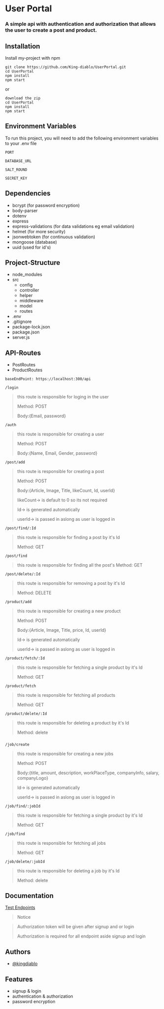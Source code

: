 
# User Portal

### A simple api with authentication and authorization that allows the user to create a post and product.


## Installation

Install my-project with npm

```npm
git clone https://github.com/King-diablo/UserPortal.git
cd UserPortal
npm install
npm start
```
or
```
download the zip
cd UserPortal
npm install
npm start
```
## Environment Variables

To run this project, you will need to add the following environment variables to your .env file

`PORT`

`DATABASE_URL`

`SALT_ROUND`

`SECRET_KEY`


## Dependencies
- bcrypt (for password encryption)
- body-parser
- dotenv
- express
- express-validations (for data validations eg email validation)
- helmet (for more security)
- jsonwebtoken (for continuous validation)
- mongoose (database)
- uuid (used for id's)
## Project-Structure
- node_modules
- src
  - config
  - controller
  - helper
  - middleware
  - model
  - routes
- .env
- .gitignore
- package-lock.json
- package.json
- server.js
## API-Routes

- PostRoutes
- ProductRoutes

``
baseEndPoint: https://localhost:300/api
``



```
/login
```
>
> this route is responsible for loging in the user
> 
> Method: POST
> 
> Body:{Email, password}


```
/auth
```
>
> this route is responsible for creating a user
> 
> Method: POST
> 
> Body:{Name, Email, Gender, password}

```
/post/add
```
> 
> this route is responsible for creating a post
>
> Method: POST
> 
> Body:{Article, Image, Title, likeCount, Id, userId}
>
> likeCount-> is default to 0 so its not required
> 
> Id-> is generated automatically
> 
> userId-> is passed in aslong as user is logged in

```
/post/find/:Id
```

> this route is responsible for finding a post by it's Id
> 
> Method: GET

```
/post/find
```

> this route is responsible for finding all the post's
> Method: GET

```
/post/delete/:Id
```

> this route is responsible for removing a post by it's Id
> 
> Method: DELETE


```
/product/add
```

> this route is responsible for creating a new product
> 
> Method: POST
> 
> Body:{Article, Image, Title, price, Id, userId}
> 
> Id-> is generated automatically
> 
> userId-> is passed in aslong as user is logged in

```
/product/fetch/:Id
```

> this route is responsible for fetching a single product by it's Id
> 
> Method: GET
>

```
/product/fetch
```

> this route is responsible for fetching all products
> 
> Method: GET

```
/product/delete/:Id
```

> this route is responsible for deleting a product by it's Id
> 
> Method: delete

#####

```
/job/create
```

> this route is responsible for creating a new jobs
> 
> Method: POST
> 
> Body:{title, amount, description, workPlaceType, companyInfo, salary, companyLogo}
> 
> Id-> is generated automatically
> 
> userId-> is passed in aslong as user is logged in

```
/job/find/:jobId
```

> this route is responsible for fetching a single product by it's Id
> 
> Method: GET
>

```
/job/find
```

> this route is responsible for fetching all jobs
> 
> Method: GET

```
/job/delete/:jobId
```

> this route is responsible for deleting a job by it's Id
> 
> Method: delete

## Documentation

[Test Endpoints](https://documenter.getpostman.com/view/22983759/2s9Xy3tC1D)

> Notice

> Authorization token will be given after signup and or login
>
> Authorization is required for all endpoint aside signup and login
>


## Authors

- [@kingdiablo](https://www.github.com/king-diablo)


## Features

- signup & login
- authentication & authorization 
- password encryption